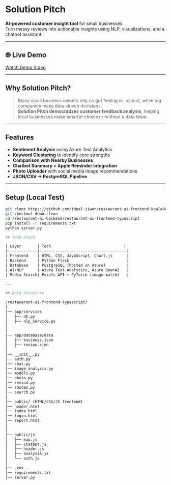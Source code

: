 # Solution Pitch

**AI-powered customer insight tool** for small businesses.  
Turn messy reviews into actionable insights using NLP, visualizations, and a chatbot assistant.

---

## 🌐 Live Demo
[Watch Demo Video](https://your-youtube-demo-link.com)

---

##  Why Solution Pitch?

> Many small business owners rely on gut feeling or instinct, while big companies make data-driven decisions.  
> **Solution Pitch democratizes customer feedback analysis**, helping local businesses make smarter choices—without a data team.

---

##  Features

- **Sentiment Analysis** using Azure Text Analytics
- **Keyword Clustering** to identify core strengths
- **Comparison with Nearby Businesses**
- **Chatbot Summary + Apple Reminder integration**
- **Photo Uploader** with social media image recommendations
- **JSON/CSV → PostgreSQL Pipeline**

---
## Setup (Local Test)

```bash
git clone https://github.com/ideal-jiwon/restaurant-ai-frontend-koala94.git
git checkout demo-clean
cd /restaurant-ai-backend/restaurant-ai-frontend-typescript
pip install -r requirements.txt
python server.py

## Tech Stack

| Layer       | Tech                                |
|-------------|--------------------------------------|
| Frontend    | HTML, CSS, JavaScript, Chart.js      |
| Backend     | Python Flask                         |
| Database    | PostgreSQL (hosted on Azure)         |
| AI/NLP      | Azure Text Analytics, Azure OpenAI   |
| Media Search| Pexels API + PyTorch (image match)   |

---

## Data Structure

/restauarant-ai-frontend-typescript/
│
|── app/services           
│   ├── db.py
│   ├── nlp_service.py  
│   
│
|── app/database/data            
│   ├── business.json
│   ├── review.sjon
│           
│── __init__.py
│── auth.py
│── chat.py
│── image_analysis.py
│── models.py
│── photo.py
│── remind.py
│── routes.py
│── search.py
│
├── public/ (HTML/CSS/JS frontend)
│── header.html
│── index.html
│── login.html
│── report.html
│   
│
├── public/js
│   ├── map.js
│   ├── chatbot.js
│   ├── header.js
│   ├── analysis.js
│   └── auth.js
│
├── .env            
│── requirements.txt
│── server.py



